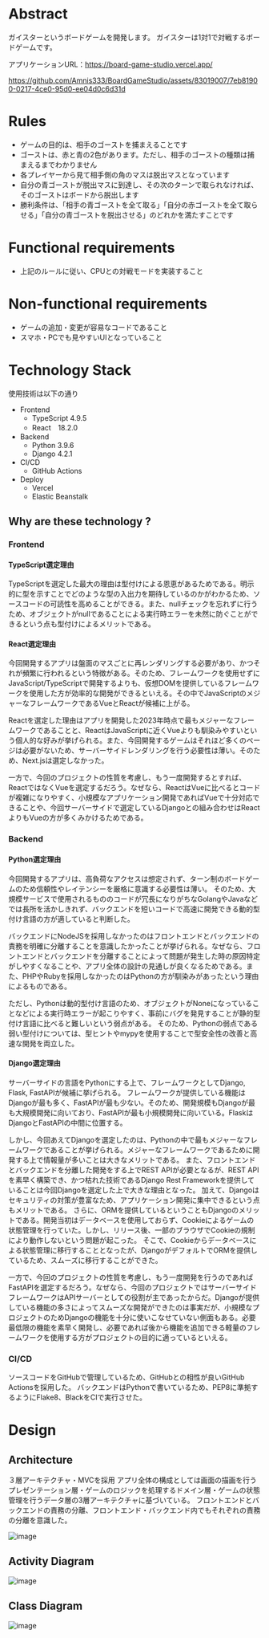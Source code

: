 # Abstract
ガイスターというボードゲームを開発します。
ガイスターは1対1で対戦するボードゲームです。

アプリケーションURL：https://board-game-studio.vercel.app/



https://github.com/Amnis333/BoardGameStudio/assets/83019007/7eb81900-0217-4ce0-95d0-ee04d0c6d31d



# Rules

- ゲームの目的は、相手のゴーストを捕まえることです
- ゴーストは、赤と青の2色があります。ただし、相手のゴーストの種類は捕まえるまでわかりません
- 各プレイヤーから見て相手側の角のマスは脱出マスとなっています
- 自分の青ゴーストが脱出マスに到達し、その次のターンで取られなければ、そのゴーストはボードから脱出します
- 勝利条件は、「相手の青ゴーストを全て取る」「自分の赤ゴーストを全て取らせる」「自分の青ゴーストを脱出させる」のどれかを満たすことです

# Functional requirements
- 上記のルールに従い、CPUとの対戦モードを実装すること

# Non-functional requirements
- ゲームの追加・変更が容易なコードであること
- スマホ・PCでも見やすいUIとなっていること

# Technology Stack
使用技術は以下の通り
- Frontend
    - TypeScript 4.9.5
    - React　18.2.0
- Backend
    - Python 3.9.6
    - Django 4.2.1
- CI/CD
    - GitHub Actions
- Deploy
    - Vercel
    - Elastic Beanstalk    


## Why are these technology ?

### Frontend

#### TypeScript選定理由
TypeScriptを選定した最大の理由は型付けによる恩恵があるためである。明示的に型を示すことでどのような型の入出力を期待しているのかがわかるため、ソースコードの可読性を高めることができる。また、nullチェックを忘れずに行うため、オブジェクトがnullであることによる実行時エラーを未然に防ぐことができるという点も型付けによるメリットである。

#### React選定理由
今回開発するアプリは盤面のマスごとに再レンダリングする必要があり、かつそれが頻繁に行われるという特徴がある。そのため、フレームワークを使用せずにJavaScript/TypeScriptで開発するよりも、仮想DOMを提供しているフレームワークを使用した方が効率的な開発ができるといえる。その中でJavaScriptのメジャーなフレームワークであるVueとReactが候補に上がる。

Reactを選定した理由はアプリを開発した2023年時点で最もメジャーなフレームワークであることと、ReactはJavaScriptに近くVueよりも馴染みやすいという個人的な好みが挙げられる。また、今回開発するゲームはそれほど多くのページは必要がないため、サーバーサイドレンダリングを行う必要性は薄い。そのため、Next.jsは選定しなかった。

一方で、今回のプロジェクトの性質を考慮し、もう一度開発するとすれば、ReactではなくVueを選定するだろう。なぜなら、ReactはVueに比べるとコードが複雑になりやすく、小規模なアプリケーション開発であればVueで十分対応できることや、今回サーバーサイドで選定しているDjangoとの組み合わせはReactよりもVueの方が多くみかけるためである。

### Backend

#### Python選定理由
今回開発するアプリは、高負荷なアクセスは想定されず、ターン制のボードゲームのため信頼性やレイテンシーを厳格に意識する必要性は薄い。
そのため、大規模サービスで使用されるもののコードが冗長になりがちなGolangやJavaなどでは長所を活かしきれず、バックエンドを短いコードで高速に開発できる動的型付け言語の方が適していると判断した。

バックエンドにNodeJSを採用しなかったのはフロントエンドとバックエンドの責務を明確に分離することを意識したかったことが挙げられる。なぜなら、フロントエンドとバックエンドを分離することによって問題が発生した時の原因特定がしやすくなることや、アプリ全体の設計の見通しが良くなるためである。また、PHPやRubyを採用しなかったのはPythonの方が馴染みがあったという理由によるものである。

ただし、Pythonは動的型付け言語のため、オブジェクトがNoneになっていることなどによる実行時エラーが起こりやすく、事前にバグを発見することが静的型付け言語に比べると難しいという弱点がある。
そのため、Pythonの弱点である弱い型付けについては、型ヒントやmypyを使用することで型安全性の改善と高速な開発を両立した。

#### Django選定理由
サーバーサイドの言語をPythonにする上で、フレームワークとしてDjango, Flask, FastAPIが候補に挙げられる。
フレームワークが提供している機能はDjangoが最も多く、FastAPIが最も少ない。そのため、開発規模もDjangoが最も大規模開発に向いており、FastAPIが最も小規模開発に向いている。FlaskはDjangoとFastAPIの中間に位置する。

しかし、今回あえてDjangoを選定したのは、Pythonの中で最もメジャーなフレームワークであることが挙げられる。メジャーなフレームワークであるために開発する上で情報量が多いことは大きなメリットである。
また、フロントエンドとバックエンドを分離した開発をする上でREST APIが必要となるが、REST APIを素早く構築でき、かつ枯れた技術であるDjango Rest Frameworkを提供していることは今回Djangoを選定した上で大きな理由となった。
加えて、Djangoはセキュリティの対策が豊富なため、アプリケーション開発に集中できるという点もメリットである。
さらに、ORMを提供しているということもDjangoのメリットである。開発当初はデータベースを使用しておらず、Cookieによるゲームの状態管理を行っていた。しかし、リリース後、一部のブラウザでCookieの規制により動作しないという問題が起こった。
そこで、Cookieからデータベースによる状態管理に移行することとなったが、DjangoがデフォルトでORMを提供しているため、スムーズに移行することができた。

一方で、今回のプロジェクトの性質を考慮し、もう一度開発を行うのであればFastAPIを選定するだろう。なぜなら、今回のプロジェクトではサーバーサイドフレームワークはAPIサーバーとしての役割が主であったからだ。Djangoが提供している機能の多さによってスムーズな開発ができたのは事実だが、小規模なプロジェクトのためDjangoの機能を十分に使いこなせていない側面もある。必要最低限の機能を素早く開発し、必要であれば後から機能を追加できる軽量のフレームワークを使用する方がプロジェクトの目的に適っているといえる。

### CI/CD
ソースコードをGitHubで管理しているため、GitHubとの相性が良いGitHub Actionsを採用した。
バックエンドはPythonで書いているため、PEP8に準拠するようにFlake8、BlackをCIで実行させた。

# Design

## Architecture

３層アーキテクチャ・MVCを採用
アプリ全体の構成としては画面の描画を行うプレゼンテーション層・ゲームのロジックを処理するドメイン層・ゲームの状態管理を行うデータ層の3層アーキテクチャに基づいている。
フロントエンドとバックエンドの責務の分離、フロントエンド・バックエンド内でもそれぞれの責務の分離を意識した。

![image](https://github.com/Amnis333/BoardGameStudio/assets/83019007/528b6765-f9a3-477f-b69c-8aee42e2e29e)


## Activity Diagram
![image](https://github.com/Amnis333/BoardGameStudio/assets/83019007/cae52556-86fe-43f0-8087-734b4641b61f)

## Class Diagram
![image](https://github.com/Amnis333/BoardGameStudio/assets/83019007/3bad1098-bd9c-4057-9e33-640a32ff900f)


